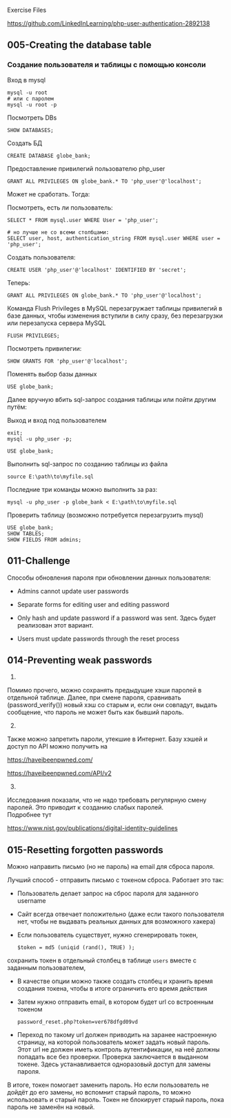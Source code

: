 Exercise Files

https://github.com/LinkedInLearning/php-user-authentication-2892138

## 005-Creating the database table

### Создание пользователя и таблицы с помощью консоли

Вход в mysql

    mysql -u root
    # или с паролем
    mysql -u root -p

Посмотреть DBs

    SHOW DATABASES;

Создать БД

    CREATE DATABASE globe_bank;

Предоставление привилегий пользователю php_user

    GRANT ALL PRIVILEGES ON globe_bank.* TO 'php_user'@'localhost'; 

Может не сработать. Тогда:

Посмотреть, есть ли пользователь:

    SELECT * FROM mysql.user WHERE User = 'php_user';

    # но лучше не со всеми столбцами:
    SELECT user, host, authentication_string FROM mysql.user WHERE user = 'php_user';

Создать пользователя:

    CREATE USER 'php_user'@'localhost' IDENTIFIED BY 'secret';

Теперь:

    GRANT ALL PRIVILEGES ON globe_bank.* TO 'php_user'@'localhost';

Команда Flush Privileges в MySQL перезагружает таблицы привилегий в базе данных, чтобы изменения вступили в силу сразу, без перезагрузки или перезапуска сервера MySQL

    FLUSH PRIVILEGES;

Посмотреть привилегии:

    SHOW GRANTS FOR 'php_user'@'localhost';

Поменять выбор базы данных

    USE globe_bank;

Далее вручную вбить sql-запрос создания таблицы или пойти другим путём:

Выход и вход под пользователем

    exit;
    mysql -u php_user -p;

    USE globe_bank;

Выполнить sql-запрос по созданию таблицы из файла

    source E:\path\to\myfile.sql

Последние три команды можно выполнить за раз:

    mysql -u php_user -p globe_bank < E:\path\to\myfile.sql

Проверить таблицу (возможно потребуется перезагрузить mysql)

    USE globe_bank;
    SHOW TABLES;
    SHOW FIELDS FROM admins;

## 011-Challenge

Способы обновления пароля при обновлении данных пользователя:

- Admins cannot update user passwords
- Separate forms for editing user and editing password
- Only hash and update password if a password was sent.  Здесь будет реализован этот вариант.

- Users must update passwords through the reset process

## 014-Preventing weak passwords

1) 
Помимо прочего, можно сохранять предыдущие хэши паролей в отдельной таблице. Далее, при смене пароля, сравнивать (password_verify()) новый хэш со старым и, если они совпадут, выдать сообщение, что пароль не может быть как бывший пароль.  

2) 
Также можно запретить пароли, утекшие в Интернет. Базу хэшей и доступ по API можно получить на  

https://haveibeenpwned.com/  

https://haveibeenpwned.com/API/v2

3) 
Исследования показали, что не надо требовать регулярную смену паролей. Это приводит к созданию слабых паролей.  
Подробнее тут  

https://www.nist.gov/publications/digital-identity-guidelines

## 015-Resetting forgotten passwords

Можно направить письмо (но не пароль) на email для сброса пароля.  

Лучший способ - отправить письмо с токеном сброса. Работает это так:  

- Пользователь делает запрос на сброс пароля для заданного username
- Сайт всегда отвечает положительно (даже если такого пользователя нет, чтобы не выдавать реальных данных для возможного хакера)
- Если пользователь существует, нужно сгенерировать токен,

      $token = md5 (uniqid (rand(), TRUE) );

сохранить токен в отдельный столбец в таблице `users` вместе с заданным пользователем, 

- В качестве опции можно также создать столбец и хранить время создания токена, чтобы в итоге ограничить его время действия

- Затем нужно отправить email, в котором будет url со встроенным токеном

      password_reset.php?token=ver678dfgd09vd

- Переход по такому url должен приводить на заранее настроенную страницу, на которой пользователь может задать новый пароль. Этот url не должен иметь контроль аутентификации, на неё должны попадать все без проверки. Проверка заключается в выданном токене. Здесь устанавливается одноразовый доступ для замены пароля.

В итоге, токен помогает заменить пароль. Но если пользователь не дойдёт до его замены, но вспомнит старый пароль, то можно использовать и старый пароль. Токен не блокирует старый пароль, пока пароль не заменён на новый.

##





